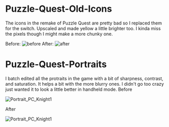 # Puzzle-Quest-Old-Icons
The icons in the remake of Puzzle Quest are pretty bad so I replaced them for the switch. Upscaled and made yellow a little brighter too. I kinda miss the pixels though I might make a more chunky one.

Before:
![before](https://user-images.githubusercontent.com/90596580/229689251-8f814d8a-a0b4-4ed9-b8e1-e289ea6cabd9.PNG)
After:
![after](https://user-images.githubusercontent.com/90596580/229689257-c1bdd0f9-fd12-4758-b709-8da7fa3dae95.PNG)

# Puzzle-Quest-Portraits
I batch edited all the protraits in the game with a bit of sharpness, contrast, and saturation. It helps a bit with the more blurry ones. I didn't go too crazy just wanted it to look a little better in handheld mode.
Before

![Portrait_PC_Knight1](https://user-images.githubusercontent.com/90596580/229712944-3ac62c5e-af6c-42af-a3a5-7a11e644b630.png)

After

![Portrait_PC_Knight1](https://user-images.githubusercontent.com/90596580/229712990-6f97346d-a8c8-474d-a1f1-2a427e8897e3.png)
